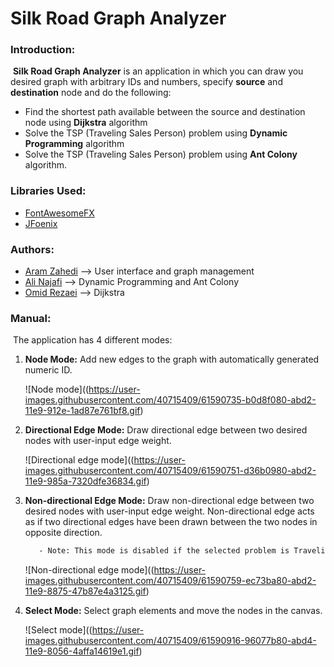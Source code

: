 # Silk Road Graph Analyzer

### Introduction:

​	**Silk Road Graph Analyzer** is an application in which you can draw you desired graph with arbitrary IDs and numbers, specify **source** and **destination** node and do the following:

- Find the shortest path available between the source and destination node using **Dijkstra** algorithm
- Solve the TSP (Traveling Sales Person) problem using **Dynamic Programming** algorithm
- Solve the TSP (Traveling Sales Person) problem using **Ant Colony** algorithm.



### Libraries Used:

- [FontAwesomeFX](https://bitbucket.org/Jerady/fontawesomefx)
- [JFoenix](https://github.com/jfoenixadmin/JFoenix)



### Authors:

- [Aram Zahedi](https://github.com/AramZahedi) --> User interface and graph management
- [Ali Najafi](https://github.com/AliNajafi1998) --> Dynamic Programming and Ant Colony
- [Omid Rezaei](https://github.com/OmidRezaei) --> Dijkstra



### Manual:

​	The application has 4 different modes:

1. **Node Mode:** Add new edges to the graph with automatically generated numeric ID.

   ![Node mode]((https://user-images.githubusercontent.com/40715409/61590735-b0d8f080-abd2-11e9-912e-1ad87e761bf8.gif)

2. **Directional Edge Mode:** Draw directional edge between two desired nodes with user-input edge weight.

   ![Directional edge mode]((https://user-images.githubusercontent.com/40715409/61590751-d36b0980-abd2-11e9-985a-7320dfe36834.gif)

3. **Non-directional Edge Mode:** Draw non-directional edge between two desired nodes with user-input edge weight. Non-directional edge acts as if two directional edges have been drawn between the two nodes in opposite direction.

   ```diff
      - Note: This mode is disabled if the selected problem is Traveling Sales Person
   ```

   ![Non-directional edge mode]((https://user-images.githubusercontent.com/40715409/61590759-ec73ba80-abd2-11e9-8875-47b87e4a3125.gif)

4. **Select Mode:** Select graph elements and move the nodes in the canvas.

   ![Select mode]((https://user-images.githubusercontent.com/40715409/61590916-96077b80-abd4-11e9-8056-4affa14619e1.gif)